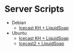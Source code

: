 # Server Scripts

- Debian
  - [Icecast KH + LiquidSoap](https://github.com/sistematico/server-scripts/tree/main/icecastkh-liquidsoap/debian)
- Ubuntu
  - [Icecast KH + LiquidSoap](https://github.com/sistematico/server-scripts/tree/main/icecastkh-liquidsoap/ubuntu)
  - [Icecast2 + LiquidSoap](https://github.com/sistematico/server-scripts/tree/main/icecast2-liquidsoap/ubuntu)